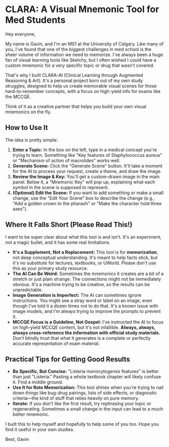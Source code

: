 
# CLARA: A Visual Mnemonic Tool for Med Students

Hey everyone,

My name is Gavin, and I'm an MS1 at the University of Calgary. Like many of you, I've found that one of the biggest challenges in med school is the sheer volume of information we need to memorize. I've always been a huge fan of visual learning tools like Sketchy, but I often wished I could have a custom mnemonic for a very specific topic or drug that wasn't covered.

That's why I built CLARA-AI (Clinical Learning through Augmented Reasoning & Art). It's a personal project born out of my own study struggles, designed to help us create memorable visual scenes for those hard-to-remember concepts, with a focus on high-yield info for exams like the MCCQE.

Think of it as a creative partner that helps you build your own visual mnemonics on the fly.

## How to Use It

The idea is pretty simple:

1.  **Enter a Topic:** In the box on the left, type in a medical concept you're trying to learn. Something like "Key features of Staphylococcus aureus" or "Mechanism of action of macrolides" works well.
2.  **Generate Scene:** Click the "Generate Scene" button. It'll take a moment for the AI to process your request, create a theme, and draw the image.
3.  **Review the Image & Key:** You'll get a custom-drawn image in the main panel. Below it, a "Mnemonic Key" will pop up, explaining what each symbol in the scene is supposed to represent.
4.  **(Optional) Edit the Scene:** If you want to add something or make a small change, use the "Edit Your Scene" box to describe the change (e.g., "Add a golden crown to the pharaoh" or "Make the character hold three axes").

## Where It Falls Short (Please Read This!)

I want to be super clear about what this tool is and isn't. It's an experiment, not a magic bullet, and it has some real limitations.

*   **It's a Supplement, Not a Replacement:** This tool is for **memorization**, not deep conceptual understanding. It's meant to help facts stick, but it's no substitute for lectures, textbooks, or UWorld. Please don't use this as your primary study resource.
*   **The AI Can Be Weird:** Sometimes the mnemonics it creates are a bit of a stretch or just plain strange. The connections might not be immediately obvious. It's a machine trying to be creative, so the results can be unpredictable.
*   **Image Generation is Imperfect:** The AI can sometimes ignore instructions. You might see a stray word or label on an image, even though I've told it a dozen times not to do that. It's a known issue with image models, and I'm always trying to improve the prompts to prevent it.
*   **MCCQE Focus is a Guideline, Not Gospel:** I've instructed the AI to focus on high-yield MCCQE content, but it's not infallible. **Always, always, always cross-reference the information with official study materials.** Don't blindly trust that what it generates is a complete or perfectly accurate representation of exam material.

## Practical Tips for Getting Good Results

*   **Be Specific, But Concise:** "Listeria monocytogenes features" is better than just "Listeria." Pasting a whole textbook chapter will likely confuse it. Find a middle ground.
*   **Use It for Rote Memorization:** This tool shines when you're trying to nail down things like bug-drug pairings, lists of side effects, or diagnostic criteria—the kind of stuff that relies heavily on pure memory.
*   **Iterate:** If you don't like the first result, try rephrasing your topic or regenerating. Sometimes a small change in the input can lead to a much better mnemonic.

I built this to help myself and hopefully to help some of you too. Hope you find it useful in your own studies.

Best,
Gavin
